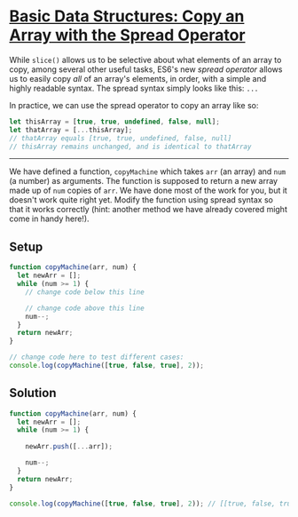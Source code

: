 # [Basic Data Structures: Copy an Array with the Spread Operator](https://learn.freecodecamp.org/javascript-algorithms-and-data-structures/basic-data-structures/copy-an-array-with-the-spread-operator)

While `slice()` allows us to be selective about what elements of an array to copy, among several other useful tasks, ES6's new _spread operator_ allows us to easily copy _all_ of an array's elements, in order, with a simple and highly readable syntax. The spread syntax simply looks like this: `...`

In practice, we can use the spread operator to copy an array like so:

```js
let thisArray = [true, true, undefined, false, null];
let thatArray = [...thisArray];
// thatArray equals [true, true, undefined, false, null]
// thisArray remains unchanged, and is identical to thatArray
```

---

We have defined a function, `copyMachine` which takes `arr` (an array) and `num` (a number) as arguments. The function is supposed to return a new array made up of `num` copies of `arr`. We have done most of the work for you, but it doesn't work quite right yet. Modify the function using spread syntax so that it works correctly (hint: another method we have already covered might come in handy here!).

## Setup
```js
function copyMachine(arr, num) {
  let newArr = [];
  while (num >= 1) {
    // change code below this line

    // change code above this line
    num--;
  }
  return newArr;
}

// change code here to test different cases:
console.log(copyMachine([true, false, true], 2));
```

## Solution
```js
function copyMachine(arr, num) {
  let newArr = [];
  while (num >= 1) {
    
    newArr.push([...arr]);

    num--;
  }
  return newArr;
}

console.log(copyMachine([true, false, true], 2)); // [[true, false, true], [true, false, true]]
```